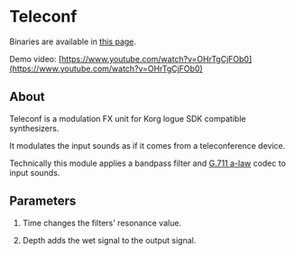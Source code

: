 # Teleconf

Binaries are available in [this page](https://github.com/boochow/teleconf/releases).

Demo video: [https://www.youtube.com/watch?v=OHrTgCjFOb0](https://www.youtube.com/watch?v=OHrTgCjFOb0)

## About

Teleconf is a modulation FX unit for Korg logue SDK compatible synthesizers.

It modulates the input sounds as if it comes from a teleconference device.

Technically this module applies a bandpass filter and [G.711 a-law](https://en.wikipedia.org/wiki/G.711) codec to input sounds.

## Parameters

1. Time changes the filters' resonance value.

1. Depth adds the wet signal to the output signal.